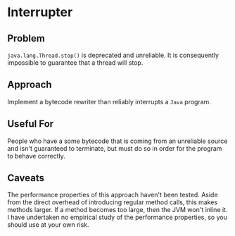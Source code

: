 Interrupter
===========

Problem
-------

`java.lang.Thread.stop()` is deprecated and unreliable.  It is consequently impossible to guarantee that a thread will stop.

Approach
--------

Implement a bytecode rewriter than reliably interrupts a `Java` program.

Useful For
----------

People who have a some bytecode that is coming from an unreliable source and isn't guaranteed to terminate, but must do so in order for the program to behave correctly.

Caveats
-------

The performance properties of this approach haven't been tested.  Aside from the direct overhead of introducing regular method calls, this makes methods larger.  If a method becomes too large, then the JVM won't inline it.  I have undertaken no empirical study of the performance properties, so you should use at your own risk.

